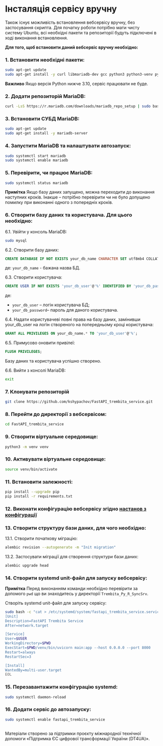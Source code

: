 # Інсталяція сервісу вручну

Також існує можливість встановлення вебсервісу вручну, без застосування скрипта.
Для початку роботи потрібно мати чисту систему Ubuntu, всі необхідні пакети та репозиторії будуть підключені в ході виконання встановлення.

**Для того, щоб встановити даний вебсервіс вручну необхідно:**

### 1. Встановити необхідні пакети:

```bash
sudo apt-get update
sudo apt-get install -y curl libmariadb-dev gcc python3 python3-venv python3-dev git
```
**Важливо** Якщо версія Python нижче 3.10, сервіс працювати не буде.

### 2. Додати репозиторій MariaDB:

```bash
curl -LsS https://r.mariadb.com/downloads/mariadb_repo_setup | sudo bash
```

### 3. Встановити СУБД MariaDB:

```bash
sudo apt-get update
sudo apt-get install -y mariadb-server
```

### 4. Запустити MariaDB та налаштувати автозапуск:

```bash
sudo systemctl start mariadb
sudo systemctl enable mariadb
```

### 5. Перевірити, чи працює MariaDB:

```bash
sudo systemctl status mariadb
```

**Примітка** Якщо базу даних запущено, можна переходити до виконання наступних кроків.
Інакше – потрібно перевірити чи не було допущено помилку при виконанні одного з попередніх кроків.

### 6. Створити базу даних та користувача. Для цього необхідно:

6.1. Увійти у консоль MariaDB:

```bash
sudo mysql
```

6.2. Створити базу даних:
```sql
CREATE DATABASE IF NOT EXISTS your_db_name CHARACTER SET utf8mb4 COLLATE utf8mb4_unicode_ci;
```
де: `your_db_name` - бажана назва БД.

6.3. Створити користувача:
```sql
CREATE USER IF NOT EXISTS 'your_db_user'@'%' IDENTIFIED BY 'your_db_password';
```
де:
- `your_db_user` – логін користувача БД;
- `your_db_password`– пароль для даного користувача.

6.4. Надати користувачеві повні права на базу даних, замінивши your_db_user на логін створеного на попередньому кроці користувача:
```sql
GRANT ALL PRIVILEGES ON your_db_name.* TO 'your_db_user'@'%';
```

6.5. Примусово оновити привілеї:

```sql
FLUSH PRIVILEGES;
```
Базу даних та користувача успішно створено.

6.6. Вийти з консолі MariaDB:

```bash
exit
```

### 7. Клонувати репозиторій

```bash
git clone https://github.com/kshypachov/FastAPI_trembita_service.git
```

### 8. Перейти до директорії з вебсервісом:

```bash
cd FastAPI_trembita_service
```

### 9. Створити віртуальне середовище:

```bash
python3 -m venv venv
```

### 10. Активувати віртуальне середовище:

```bash
source venv/bin/activate
```

### 11. Встановити залежності:

```bash
pip install --upgrade pip
pip install -r requirements.txt
```

### 12. Виконати конфігурацію вебсервісу згідно [настанов з конфігурації](/docs/configuration.md)

### 13. Створити структуру бази даних, для чого необхідно:

13.1. Створити початкову міграцію:

```bash
alembic revision --autogenerate -m "Init migration"
```

13.2. Застосувати міграції для створення структури бази даних:

```bash
alembic upgrade head
```

### 14. Створити systemd unit-файл для запуску вебсервісу:

**Примітка** Перед виконанням команди необхідно перевірити за допомого `pwd` що ви знаходитесь у директорії `Trembita_Py_R_SyncSrv`. 

Створіть systemd unit-файл для запуску сервісу:

```bash
sudo bash -c "cat > /etc/systemd/system/fastapi_trembita_service.service" << EOL
[Unit]
Description=FastAPI Trembita Service
After=network.target

[Service]
User=$USER
WorkingDirectory=$PWD
ExecStart=$PWD/venv/bin/uvicorn main:app --host 0.0.0.0 --port 8000
Restart=always
RestartSec=3

[Install]
WantedBy=multi-user.target
EOL
```

### 15.	Перезавантажити конфігурацію systemd:

```bash
sudo systemctl daemon-reload
```

### 16. Додати сервіс до автозапуску:

```bash
sudo systemctl enable fastapi_trembita_service
```

##
Матеріали створено за підтримки проєкту міжнародної технічної допомоги «Підтримка ЄС цифрової трансформації України (DT4UA)».
